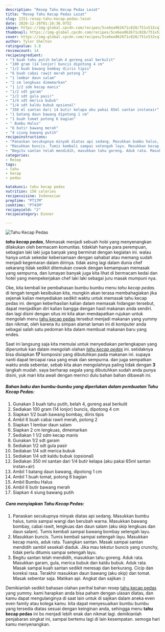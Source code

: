 ```yaml
---
description: "Resep Tahu Kecap Pedas Lezat"
title: "Resep Tahu Kecap Pedas Lezat"
slug: 2251-resep-tahu-kecap-pedas-lezat
date: 2020-12-26T01:18:36.975Z
image: https://img-global.cpcdn.com/recipes/5ce6ea962671c820/751x532cq70/tahu-kecap-pedas-foto-resep-utama.jpg
thumbnail: https://img-global.cpcdn.com/recipes/5ce6ea962671c820/751x532cq70/tahu-kecap-pedas-foto-resep-utama.jpg
cover: https://img-global.cpcdn.com/recipes/5ce6ea962671c820/751x532cq70/tahu-kecap-pedas-foto-resep-utama.jpg
author: Tyler Shelton
ratingvalue: 3.8
reviewcount: 14
recipeingredient:
- "3 buah tahu putih belah 4 goreng asal berkulit"
- "100 gram (14 lonjor) buncis dipotong 4 cm"
- "1/2 buah bawang bombay diiris tipis"
- "6 buah cabai rawit merah potong 2"
- "1 lembar daun salam"
- "2 cm lengkuas dimemarkan"
- "1 1/2 sdm kecap manis"
- "1/2 sdt garam"
- "1/2 sdt gula pasir"
- "1/4 sdt merica bubuk"
- "1/4 sdt kaldu bubuk opsional"
- "350 ml santan dari 14 butir kelapa aku pakai 65ml santan instanair"
- "1 batang daun bawang dipotong 1 cm"
- "1 buah tomat potong 6 bagian"
- " Bumbu Halus"
- "6 butir bawang merah"
- "4 siung bawang putih"
recipeinstructions:
- "Panaskan secukupnya minyak diatas api sedang. Masukkan bumbu halus, tumis sampai wangi dan berubah warna. Masukkan bawang bombay, cabai rawit, lengkuas dan daun salam (aku skip lengkuas dan daun salam). Tumis kembali sampai bawang bombay setengah layu."
- "Masukkan buncis. Tumis kembali sampai setengah layu. Masukkan kecap manis, aduk rata. Tuangkan santan. Masak sampai santan mendidih sambil sesekali diaduk. Jika mau tekstur buncis yang crunchy, tidak perlu ditumis sampai setengah layu."
- "Begitu santan telah mendidih, masukkan tahu goreng. Aduk rata. Masukkan garam, gula, merica bubuk dan kaldu bubuk. Aduk rata. Masak sampai kuah santan sedikit meresap dan berkurang. Cicip dan koreksi rasa. Terakhir masukkan daun bawang (aku skip) dan tomat. Masak sebentar saja. Matikan api. Angkat dan sajikan :)"
categories:
- Resep
tags:
- tahu
- kecap
- pedas

katakunci: tahu kecap pedas 
nutrition: 150 calories
recipecuisine: Indonesian
preptime: "PT17M"
cooktime: "PT45M"
recipeyield: "2"
recipecategory: Dinner

---
```



![Tahu Kecap Pedas](https://img-global.cpcdn.com/recipes/5ce6ea962671c820/751x532cq70/tahu-kecap-pedas-foto-resep-utama.jpg)

<b><i>tahu kecap pedas</i></b>, Memasak menjadi sebuah hobi yang menyenangkan dilakukan oleh bermacam komunitas. tidaklah hanya para perempuan, sebagian laki laki juga banyak yang berminat dengan kegiatan ini. walau hanya untuk sekedar kebersamaan dengan sahabat atau memang sudah menjadi kegemaran dalam dirinya. tidak asing lagi dalam dunia chef sekarang tidak sedikit ditemukan cowok dengan kemampuan memasak yang sempurna, dan lumayan banyak juga kita lihat di bermacam kedai dan hotel yang mempekerjakan chef laki laki sebagai juru masak mumpuni nya.

Oke, kita kembali ke pembahasan bumbu bumbu menu <i>tahu kecap pedas</i>. di tengah tengah kesibukan kita, mungkin akan terasa membahagiakan jika sejenak kalian menyediakan sedikit waktu untuk memasak tahu kecap pedas ini. dengan keberhasilan kalian dalam memasak hidangan tersebut, dapat menjadikan diri kalian bangga dengan hasil makanan anda sendiri. dan lagi disini dengan situs ini kita akan mendapatkan rujukan untuk mengolah menu <u>tahu kecap pedas</u> tersebut menjadi makanan yang yummy dan nikmat, oleh karena itu simpan alamat laman ini di komputer anda sebagai salah satu pedoman kita dalam membuat makanan baru yang endes.




Saat ini langsung saja kita memulai untuk menyediakan perlengkapan yang diperuntuk kan dalam mengolah olahan <u><i>tahu kecap pedas</i></u> ini. setidaknya bisa disiapkan <b>17</b> komposisi yang dibutuhkan pada makanan ini. supaya nanti dapat tercapai rasa yang enak dan sempurna. dan juga sempatkan waktu anda sebentar, sebab kita akan mengolahnya paling tidak dengan <b>3</b> langkah mudah. saya berharap segala yang dibutuhkan sudah anda punya disini, yuk mari kita awali dengan merinci dulu bahan bahan dibawah ini.

<!--inarticleads1-->

##### Bahan baku dan bumbu-bumbu yang diperlukan dalam pembuatan Tahu Kecap Pedas:

1. Gunakan 3 buah tahu putih, belah 4, goreng asal berkulit
1. Sediakan 100 gram (14 lonjor) buncis, dipotong 4 cm
1. Siapkan 1/2 buah bawang bombay, diiris tipis
1. Ambil 6 buah cabai rawit merah, potong 2
1. Siapkan 1 lembar daun salam
1. Siapkan 2 cm lengkuas, dimemarkan
1. Sediakan 1 1/2 sdm kecap manis
1. Gunakan 1/2 sdt garam
1. Sediakan 1/2 sdt gula pasir
1. Sediakan 1/4 sdt merica bubuk
1. Sediakan 1/4 sdt kaldu bubuk (opsional)
1. Sediakan 350 ml santan dari 1/4 butir kelapa (aku pakai 65ml santan instan+air)
1. Ambil 1 batang daun bawang, dipotong 1 cm
1. Ambil 1 buah tomat, potong 6 bagian
1. Ambil  Bumbu Halus
1. Ambil 6 butir bawang merah
1. Siapkan 4 siung bawang putih




<!--inarticleads2-->

##### Cara menyiapkan Tahu Kecap Pedas:

1. Panaskan secukupnya minyak diatas api sedang. Masukkan bumbu halus, tumis sampai wangi dan berubah warna. Masukkan bawang bombay, cabai rawit, lengkuas dan daun salam (aku skip lengkuas dan daun salam). Tumis kembali sampai bawang bombay setengah layu.
1. Masukkan buncis. Tumis kembali sampai setengah layu. Masukkan kecap manis, aduk rata. Tuangkan santan. Masak sampai santan mendidih sambil sesekali diaduk. Jika mau tekstur buncis yang crunchy, tidak perlu ditumis sampai setengah layu.
1. Begitu santan telah mendidih, masukkan tahu goreng. Aduk rata. Masukkan garam, gula, merica bubuk dan kaldu bubuk. Aduk rata. Masak sampai kuah santan sedikit meresap dan berkurang. Cicip dan koreksi rasa. Terakhir masukkan daun bawang (aku skip) dan tomat. Masak sebentar saja. Matikan api. Angkat dan sajikan :)




Demikianlah sedikit bahasan olahan perihal bahan resep <u>tahu kecap pedas</u> yang yummy. kami harapkan anda bisa paham dengan ulasan diatas, dan kamu dapat mengulanginya di saat lain untuk di sajikan dalam aneka even even family atau kolega kamu. kita dapat menyesuaikan bumbu bumbu yang tersedia diatas sesuai dengan keinginan anda, sehingga menu <b>tahu kecap pedas</b> ini bs menjadi lebih enak dan nikmat lagi. demikianlah penjabaran singkat ini, sampai bertemu lagi di lain kesempatan. semoga hari kamu menyenangkan.

